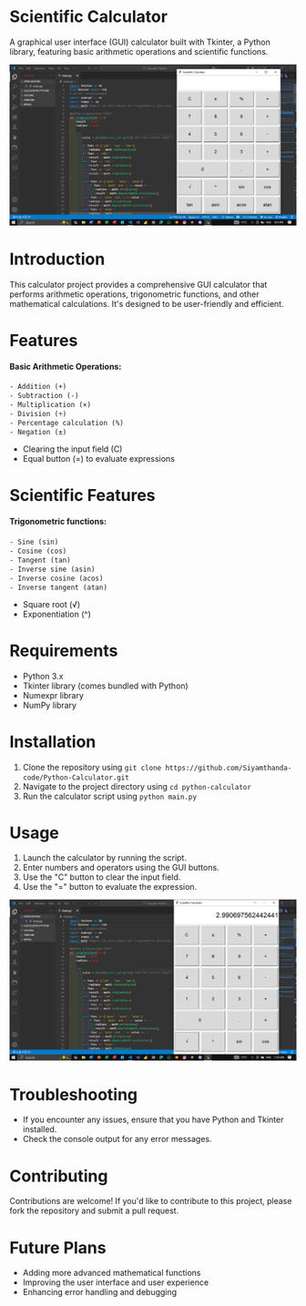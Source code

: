 # Scientific Calculator

A graphical user interface (GUI) calculator built with Tkinter, a Python library, featuring basic arithmetic operations and scientific functions.

![Calculator Screenshot](Py%20Cal.PNG)

# Introduction
This calculator project provides a comprehensive GUI calculator that performs arithmetic operations, trigonometric functions, and other mathematical calculations. It's designed to be user-friendly and efficient.

# Features
#### Basic Arithmetic Operations:
    - Addition (+)
    - Subtraction (-)
    - Multiplication (×)
    - Division (÷)
    - Percentage calculation (%)
    - Negation (±)
- Clearing the input field (C)
- Equal button (=) to evaluate expressions

# Scientific Features
#### Trigonometric functions:
    - Sine (sin)
    - Cosine (cos)
    - Tangent (tan)
    - Inverse sine (asin)
    - Inverse cosine (acos)
    - Inverse tangent (atan)
- Square root (√)
- Exponentiation (^)

# Requirements
- Python 3.x
- Tkinter library (comes bundled with Python)
- Numexpr library
- NumPy library

# Installation
1. Clone the repository using `git clone https://github.com/Siyamthanda-code/Python-Calculator.git`
2. Navigate to the project directory using `cd python-calculator`
3. Run the calculator script using `python main.py`

# Usage
1. Launch the calculator by running the script.
2. Enter numbers and operators using the GUI buttons.
3. Use the "C" button to clear the input field.
4. Use the "=" button to evaluate the expression.

![Calculator Screenshot](Thon%20Cal.PNG)

# Troubleshooting
- If you encounter any issues, ensure that you have Python and Tkinter installed.
- Check the console output for any error messages.

# Contributing
Contributions are welcome! If you'd like to contribute to this project, please fork the repository and submit a pull request.

# Future Plans
- Adding more advanced mathematical functions
- Improving the user interface and user experience
- Enhancing error handling and debugging
